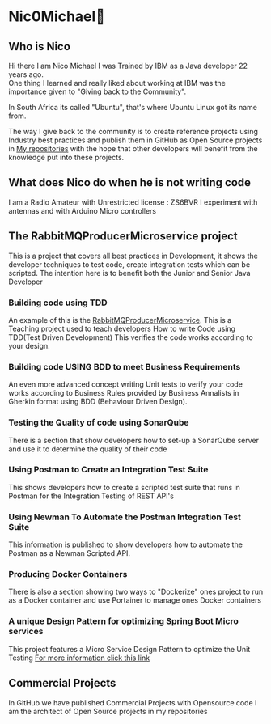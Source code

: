 # Nic0Michael👋


## Who is Nico
Hi there I am Nico Michael
I was Trained by IBM as a Java developer 22 years ago.  
One thing I learned and really liked about working at IBM was the importance given to "Giving back to the Community".
 
In South Africa its called "Ubuntu", that's where Ubuntu Linux got its name from.  

The way I give back to the community is to create reference projects using Industry best practices and publish them in GitHub as Open Source projects in [My repositories](https://github.com/nic0michael) with the hope that other developers will benefit from the knowledge put into these projects.   

## What does Nico do when he is not writing code
I am a Radio Amateur with Unrestricted license : ZS6BVR I experiment with antennas and with Arduino Micro controllers  
  
  


## The RabbitMQProducerMicroservice project

This is a project that covers all best practices in Development, it shows the developer techniques to test code, create integration tests which can be scripted.
The intention here is to benefit both the Junior and Senior Java Developer  

### Building code using TDD
An example of this is the [RabbitMQProducerMicroservice](https://github.com/nic0michael/RabbitMQProducerMicroservice). This is a Teaching project used to teach  developers How to write Code using TDD(Test Driven Development) This verifies the code works according to your design.  
  
### Building code USING BDD to meet Business Requirements  
An even more advanced concept writing Unit tests to verify your code works according to Business Rules provided by Business Annalists in Gherkin format using BDD (Behaviour Driven Design).  

### Testing the Quality of code using SonarQube  
There is a section that show developers how to set-up a SonarQube server and use it to determine the quality of their code    

### Using Postman to Create an Integration Test Suite
This shows developers how to create a scripted test suite that runs in Postman for the Integration Testing of REST API's 

### Using Newman To Automate the Postman Integration Test Suite
This information is published to show developers how to automate the Postman as a Newman Scripted API.

### Producing Docker Containers  
There is also a section showing two ways to "Dockerize" ones project to run as a Docker container and use Portainer to manage ones Docker containers  
  
### A unique Design Pattern for optimizing Spring Boot Micro services
This project features a Micro Service Design Pattern to optimize the Unit Testing [For more information click this link](https://github.com/nic0michael/RabbitMQProducerMicroservice/blob/master/DesignPattern.md)
     
## Commercial Projects
In GitHub we have published  Commercial Projects with Opensource code
I am the architect of Open Source projects in my repositories


<!--
**nic0michael/nic0michael** is a ✨ _special_ ✨ repository because its `README.md` (this file) appears on your GitHub profile.


Here are some ideas to get you started:

- 🔭 I’m currently working on ...
- 🌱 I’m currently learning ...
- 👯 I’m looking to collaborate on ...
- 🤔 I’m looking for help with ...
- 💬 Ask me about ...
- 📫 How to reach me: ...
- 😄 Pronouns: ...
- ⚡ Fun fact: ...
-->

